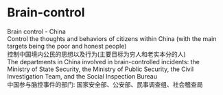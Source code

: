# Brain-control
Brain control - China  
Control the thoughts and behaviors of citizens within China (with the main targets being the poor and honest people)  
控制中国境内公民的思想以及行为(主要目标为穷人和老实本分的人)  
The departments in China involved in brain-controlled incidents: the Ministry of State Security, the Ministry of Public Security, the Civil Investigation Team, and the Social Inspection Bureau  
中国参与脑控事件的部门: 国家安全部、公安部、民事调查组、社会稽查局  
